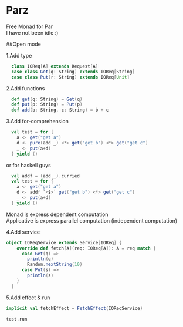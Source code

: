 # Parz
Free Monad for Par <br/>
I have not been idle :)

##Open mode

1.Add type

```scala
  class IOReq[A] extends Request[A]
  case class Get(q: String) extends IOReq[String]
  case class Put(r: String) extends IOReq[Unit]
```

2.Add functions

```scala
  def get(q: String) = Get(q)
  def put(p: String) = Put(p)
  def add(b: String, c: String) = b + c
```

3.Add for-comprehension <br/>

```scala
  val test = for {
    a <- get("get a")
    d <- pure(add _) <*> get("get b") <*> get("get c")
    _ <- put(a+d)
  } yield ()
```
or for haskell guys

```scala
  val addf = (add _).curried
  val test = for {
    a <- get("get a")
    d <- addf `<$>` get("get b") <*> get("get c")
    _ <- put(a+d)
  } yield ()
```

Monad is express dependent computation <br/>
Applicative is express parallel computation (independent computation)<br/>

4.Add service

```scala
object IOReqService extends Service[IOReq] {
    override def fetch[A](req: IOReq[A]): A = req match {
      case Get(q) =>
        println(q)
        Random.nextString(10)
      case Put(s) =>
        println(s)
    }
  }

```

5.Add effect & run

```scala
implicit val fetchEffect = FetchEffect(IOReqService)

test.run
```